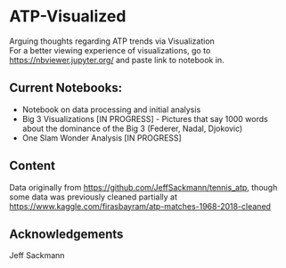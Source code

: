 # ATP-Visualized
Arguing thoughts regarding ATP trends via Visualization  
For a better viewing experience of visualizations, go to https://nbviewer.jupyter.org/ and paste link to notebook in.

## Current Notebooks:
* Notebook on data processing and initial analysis
* Big 3 Visualizations [IN PROGRESS] - Pictures that say 1000 words about the dominance of the Big 3 (Federer, Nadal, Djokovic)
* One Slam Wonder Analysis [IN PROGRESS]

## Content
Data originally from https://github.com/JeffSackmann/tennis_atp, though some data was previously cleaned partially at https://www.kaggle.com/firasbayram/atp-matches-1968-2018-cleaned

## Acknowledgements
Jeff Sackmann

